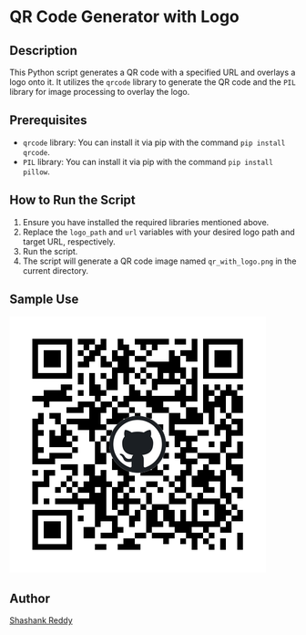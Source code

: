 # QR Code Generator with Logo

## Description
This Python script generates a QR code with a specified URL and overlays a logo onto it. It utilizes the `qrcode` library to generate the QR code and the `PIL` library for image processing to overlay the logo.

## Prerequisites
- `qrcode` library: You can install it via pip with the command `pip install qrcode`.
- `PIL` library: You can install it via pip with the command `pip install pillow`.

## How to Run the Script
1. Ensure you have installed the required libraries mentioned above.
2. Replace the `logo_path` and `url` variables with your desired logo path and target URL, respectively.
3. Run the script.
4. The script will generate a QR code image named `qr_with_logo.png` in the current directory.

## Sample Use
![QR Code with Logo](qr_with_logo.png)

## Author
[Shashank Reddy](https://github.com/shashank-amireddy)
